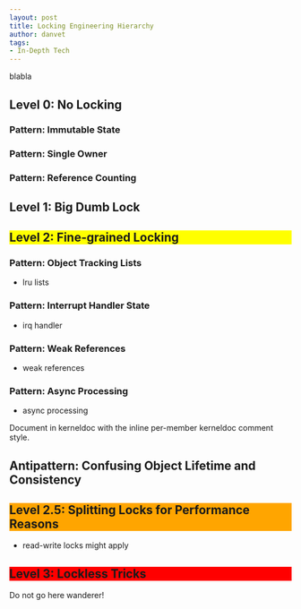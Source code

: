 ```yaml
---
layout: post
title: Locking Engineering Hierarchy
author: danvet
tags:
- In-Depth Tech
---
```


blabla
<!--more-->

## Level 0: No Locking

### Pattern: Immutable State

### Pattern: Single Owner

### Pattern: Reference Counting

## Level 1: Big Dumb Lock

<h2 style="background:yellow;"> Level 2: Fine-grained Locking</h2>

### Pattern: Object Tracking Lists

- lru lists

### Pattern: Interrupt Handler State

- irq handler

### Pattern: Weak References

- weak references

### Pattern: Async Processing

- async processing

Document in kerneldoc with the inline per-member kerneldoc comment style.

## Antipattern: Confusing Object Lifetime and Consistency

<h2 style="background:orange;"> Level 2.5: Splitting Locks for Performance
Reasons</h2>

- read-write locks might apply

<h2 style="background:red"> Level 3: Lockless Tricks</h2>

Do not go here wanderer!


